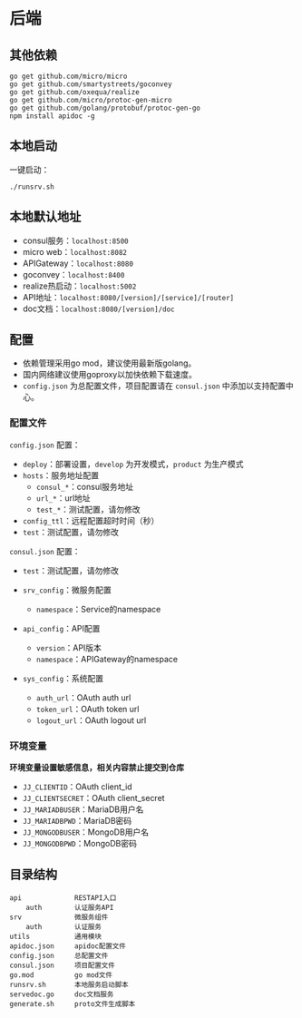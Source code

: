# 后端
## 其他依赖

    go get github.com/micro/micro
    go get github.com/smartystreets/goconvey
    go get github.com/oxequa/realize
    go get github.com/micro/protoc-gen-micro
    go get github.com/golang/protobuf/protoc-gen-go
    npm install apidoc -g
    
## 本地启动
一键启动：

    ./runsrv.sh

## 本地默认地址
- consul服务：`localhost:8500`
- micro web：`localhost:8082`
- APIGateway：`localhost:8080`
- goconvey：`localhost:8400`
- realize热启动：`localhost:5002`
- API地址：`localhost:8080/[version]/[service]/[router]`
- doc文档：`localhost:8080/[version]/doc`

## 配置
- 依赖管理采用go mod，建议使用最新版golang。
- 国内网络建议使用goproxy以加快依赖下载速度。
- `config.json` 为总配置文件，项目配置请在 `consul.json` 中添加以支持配置中心。

### 配置文件
`config.json` 配置：
- `deploy`：部署设置，`develop` 为开发模式，`product` 为生产模式
- `hosts`：服务地址配置
  - `consul_*`：consul服务地址
  - `url_*`：url地址
  - `test_*`：测试配置，请勿修改
- `config_ttl`：远程配置超时时间（秒）
- `test`：测试配置，请勿修改

`consul.json` 配置：
- `test`：测试配置，请勿修改
- `srv_config`：微服务配置
  - `namespace`：Service的namespace

- `api_config`：API配置
  - `version`：API版本
  - `namespace`：APIGateway的namespace

- `sys_config`：系统配置
  - `auth_url`：OAuth auth url
  - `token_url`：OAuth token url
  - `logout_url`：OAuth logout url

### 环境变量
**环境变量设置敏感信息，相关内容禁止提交到仓库**
- `JJ_CLIENTID`：OAuth client_id
- `JJ_CLIENTSECRET`：OAuth client_secret
- `JJ_MARIADBUSER`：MariaDB用户名
- `JJ_MARIADBPWD`：MariaDB密码
- `JJ_MONGODBUSER`：MongoDB用户名
- `JJ_MONGODBPWD`：MongoDB密码

## 目录结构

    api             RESTAPI入口
        auth        认证服务API
    srv             微服务组件
        auth        认证服务
    utils           通用模块
    apidoc.json     apidoc配置文件
    config.json     总配置文件
    consul.json     项目配置文件
    go.mod          go mod文件
    runsrv.sh       本地服务启动脚本
    servedoc.go     doc文档服务
    generate.sh     proto文件生成脚本

